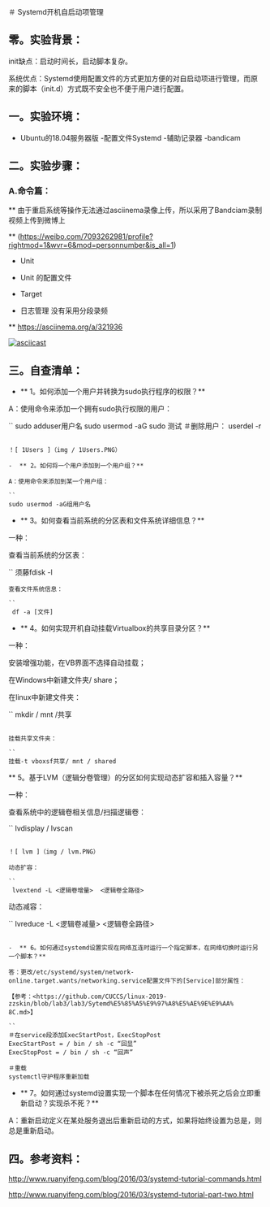 ＃  Systemd开机自启动项管理

## 零。实验背景：

init缺点：启动时间长，启动脚本复杂。

系统优点：Systemd使用配置文件的方式更加方便的对自启动项进行管理，而原来的脚本（init.d）方式既不安全也不便于用户进行配置。

## 一。实验环境：

- Ubuntu的18.04服务器版
-配置文件Systemd
-辅助记录器
-bandicam

## 二。实验步骤：

###  A.命令篇：

**  由于重启系统等操作无法通过asciinema录像上传，所以采用了Bandciam录制视频上传到微博上

** (https://weibo.com/7093262981/profile?rightmod=1&wvr=6&mod=personnumber&is_all=1)

- Unit

- Unit 的配置文件

- Target

- 日志管理
  没有采用分段录频

** https://asciinema.org/a/321936

[![asciicast](https://asciinema.org/a/321936.svg)](https://asciinema.org/a/321936)



## 三。自查清单：

-  ** 1。如何添加一个用户并转换为sudo执行程序的权限？**

  A：使用命令来添加一个拥有sudo执行权限的用户：

  ``
  sudo adduser用户名
  sudo usermod -aG sudo 测试
  ＃删除用户：
  userdel -r
  ```

  ！[ 1Users ]（img / 1Users.PNG）

-  ** 2。如何将一个用户添加到一个用户组？**

  A：使用命令来添加到某一个用户组：

  ``
  sudo usermod -aG组用户名
  ```

-  ** 3。如何查看当前系统的分区表和文件系统详细信息？**

  一种：

  查看当前系统的分区表：

  ``
   须藤fdisk -l
  ```
  查看文件系统信息：

  ``
   df -a [文件]
  ```

-  ** 4。如何实现开机自动挂载Virtualbox的共享目录分区？**

  一种：

  安装增强功能，在VB界面不选择自动挂载；

  在Windows中新建文件夹/ share；

  在linux中新建文件夹：

  ``
  mkdir / mnt /共享
  ```

  挂载共享文件夹：

  ``
  挂载-t vboxsf共享/ mnt / shared
  ```

  ** 5。基于LVM（逻辑分卷管理）的分区如何实现动态扩容和插入容量？**

  一种：

  查看系统中的逻辑卷相关信息/扫描逻辑卷：

  ``
   lvdisplay / lvscan
  ```

  ！[ lvm ]（img / lvm.PNG）

  动态扩容：

  ``
   lvextend -L <逻辑卷增量>  <逻辑卷全路径>
  ```

  动态减容：

  ``
   lvreduce -L <逻辑卷减量>  <逻辑卷全路径>
  ```

-  ** 6。如何通过systemd设置实现在网络互连时运行一个指定脚本，在网络切换时运行另一个脚本？**

  答：更改/etc/systemd/system/network-online.target.wants/networking.service配置文件下的[Service]部分属性：

  【参考：<https://github.com/CUCCS/linux-2019-zzskin/blob/lab3/lab3/Sytemd%E5%85%A5%E9%97%A8%E5%AE%9E%E9%AA% 8C.md>】

  ``
  ＃在service段添加ExecStartPost，ExecStopPost
  ExecStartPost = / bin / sh -c “回显”
  ExecStopPost = / bin / sh -c “回声”
  
  ＃重载
  systemctl守护程序重新加载
  ```

-  ** 7。如何通过systemd设置实现一个脚本在任何情况下被杀死之后会立即重新启动？实现杀不死？**

  A：重新启动定义在某处服务退出后重新启动的方式，如果将始终设置为总是，则总是重新启动。




## 四。参考资料：

<http://www.ruanyifeng.com/blog/2016/03/systemd-tutorial-commands.html>

<http://www.ruanyifeng.com/blog/2016/03/systemd-tutorial-part-two.html>

